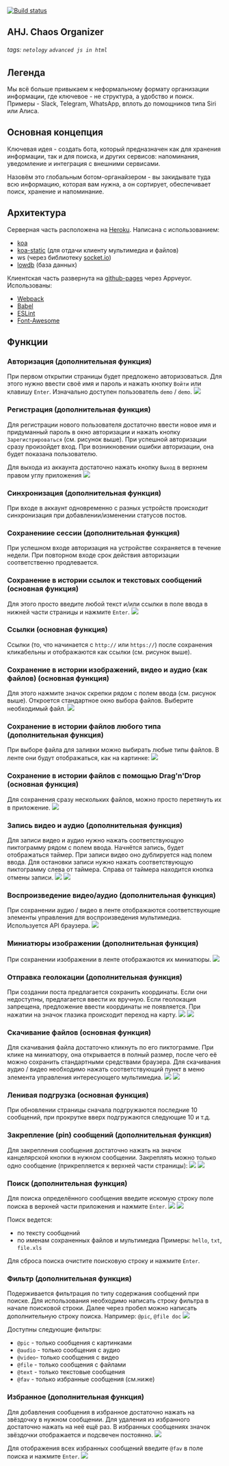 [![Build status](https://ci.appveyor.com/api/projects/status/736f1vbofj0nekhd?svg=true)](https://ci.appveyor.com/project/Alex-m18/ahj-diploma)

AHJ. Chaos Organizer
---


###### tags: `netology` `advanced js in html`

## Легенда

Мы всё больше привыкаем к неформальному формату организации информации, где ключевое - не структура, а удобство и поиск. Примеры - Slack, Telegram, WhatsApp, вплоть до помощников типа Siri или Алиса.

## Основная концепция

Ключевая идея - создать бота, который предназначен как для хранения информации, так и для поиска, и других сервисов: напоминания, уведомление и интеграция с внешними сервисами.

Назовём это глобальным ботом-органайзером - вы закидывате туда всю информацию, которая вам нужна, а он сортирует, обеспечивает поиск, хранение и напоминание.

## Архитектура

Серверная часть расположена на [Heroku](https://alex-m18-ahj-diploma.herokuapp.com/). Написана с использованием:
* [koa](https://koajs.com)
* [koa-static](https://github.com/koajs/static) (для отдачи клиенту мультимедиа и файлов)
* ws (через библиотеку [socket.io](https://github.com/socketio/socket.io))
* [lowdb](https://alex-m18.github.io/ahj-diploma/) (база данных)

Клиентская часть развернута на [github-pages](https://alex-m18.github.io/ahj-diploma/) через Appveyor. Использованы:
* [Webpack](https://webpack.js.org/)
* [Babel](https://github.com/babel/babel)
* [ESLint](https://eslint.org/)
* [Font-Awesome](https://fontawesome.com/icons?d=gallery)

## Функции

### Авторизация (дополнительная функция)
При первом открытии страницы будет предложено авторизоваться. Для этого нужно ввести своё имя и пароль и нажать кнопку `Войти` или клавишу `Enter`. Изначально доступен пользователь `demo` / `demo`.
![](pic/auth.png)

### Регистрация (дополнительная функция)
Для регистрации нового пользователя достаточно ввести новое имя и придуманный пароль в окно авторизации и нажать кнопку `Зарегистрироваться` (см. рисунок выше). При успешной авторизации сразу произойдет вход. При возникновении ошибки авторизации, она будет показана пользователю.

Для выхода из аккаунта достаточно нажать кнопку `Выход` в верхнем правом углу приложения
![](pic/logout.png)

### Синхронизация (дополнительная функция)
При входе в аккаунт одновременно с разных устройств происходит синхронизация при добавлении/изменении статусов постов.

### Сохранениие сессии (дополнительная функция)
При успешном входе авторизация на устройстве сохраняется в течение недели. При повторном входе срок действия авторизации соответственно продлевается.

### Сохранение в истории ссылок и текстовых сообщений (основная функция)
Для этого просто введите любой текст и/или ссылки в поле ввода в нижней части страницы и нажмите `Enter`. 
![](pic/textInput.png)

### Ссылки (основная функция)
Ссылки (то, что начинается с `http://` или `https://`) после сохранения кликабельны и отображаются как ссылки (см. рисунок выше).

### Сохранение в истории изображений, видео и аудио (как файлов) (основная функция)
Для этого нажмите значок скрепки рядом с полем ввода (см. рисунок выше). Откроется стандартное окно выбора файлов. Выберите необходимый файл.
![](pic/file-post.png)

### Сохранение в истории файлов любого типа (дополнительная функция)
При выборе файла для заливки можно выбирать любые типы файлов. В ленте они будут отображаться, как на картинке:
![](pic/file.png)

### Сохранение в истории файлов с помощью Drag'n'Drop (основная функция)
Для сохранения сразу нескольких файлов, можно просто перетянуть их в приложение.
![](pic/drop.png)

### Запись видео и аудио (дополнительная функция)
Для записи видео и аудио нужно нажать соответствующую пиктограмму рядом с полем ввода. Начнётся запись, будет отображаться таймер. При записи видео оно дублируется над полем ввода. Для остановки записи нужно нажать соответствующую пиктограмму слева от таймера. Справа от таймера находится кнопка отмены записи.
![](pic/audio-video.png)
![](pic/video-rec.png)

### Воспроизведение видео/аудио (дополнительная функция)
При сохранении аудио / видео в ленте отображаются соответствующие элементы управления для воспроизведения мультимедиа. Используется API браузера.
![](pic/mmedia.png)

### Миниатюры изображении (дополнительная функция)
При сохранении изображении в ленте отображаются их миниатюры.
![](pic/pic.png)

### Отправка геолокации (дополнительная функция)
При создании поста предлагается сохранить координаты. Если они недоступны, предлагается ввести их вручную. Если геолокация запрещена, предложение ввести координаты не появляется.
При нажатии на значок глазика происходит переход на карту.
![](pic/geo.png)
![](pic/geo-error.png)

### Скачивание файлов (основная функция)
Для скачивания файла достаточно кликнуть по его пиктограмме.
При клике на миниатюру, она открывается в полный размер, после чего её можно сохранить стандартными средствами браузера.
Для скачивания аудио / видео необходимо нажать соответствующий пункт в меню элемента  управления интересующего мультимедиа.
![](pic/audio-save.png)
![](pic/video-save.png)

### Ленивая подгрузка (основная функция)
При обновлении страницы сначала подгружаются последние 10 сообщений, при прокрутке вверх подгружаются следующие 10 и т.д.

### Закрепление (pin) сообщений (дополнительная функция)
Для закрепления сообщения достаточно нажать на значок канцелярской кнопки в нужном сообщении. Закреплять можно только одно сообщение (прикрепляется к верхней части страницы):
![](pic/pin1.png)
![](pic/pin2.png)

### Поиск (дополнительная функция)
Для поиска определённого сообщения введите искомую строку поле поиска в верхней части приложения и нажмите `Enter`.
![](pic/logout.png)
![](pic/search.png)

Поиск ведется:
* по тексту сообщений
* по именам сохраненных файлов и мультимедиа
Примеры: `hello`, `txt`, `file.xls`

Для сброса поиска очистите поисковую строку и нажмите `Enter`.

### Фильтр (дополнительная функция)
Подерживается фильтрация по типу содержания сообщений при поиске. Для использования необходимо написать строку фильтра в начале поисковой строки. Далее через пробел можно написать дополнительную строку поиска.
Например: `@pic`, `@file doc`
![](pic/filter.png)

Доступны следующие фильтры:
* `@pic` - только сообщения с картинками
* `@audio` - только сообщения с аудио
* `@video`- только сообщения с видео
* `@file` - только сообщения с файлами
* `@text` - только текстовые сообщения
* `@fav` - только избранные сообщения (см.ниже)

### Избранное (дополнительная функция)
Для добавления сообщения в избранное достаточно нажать на звёздочку в нужном сообщении.
Для удаления из избранного достаточно нажать на неё ещё раз.
В избранных сообщениях значок звёздочки отображается и подсвечен постоянно.
![](pic/fav.png)

Для отображения всех избранных сообщений введите `@fav` в поле поиска и нажмите `Enter`.
![](pic/all-fav.png)
